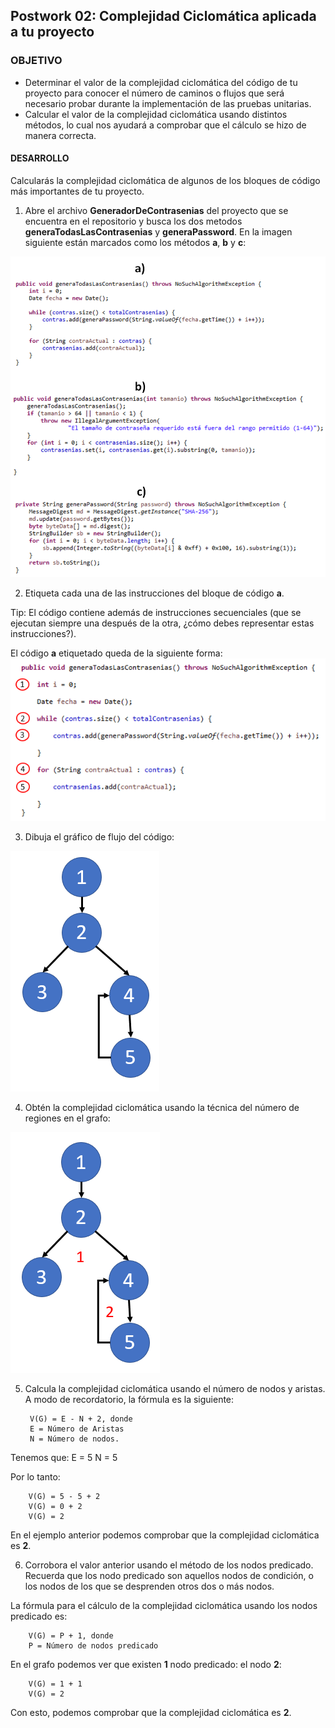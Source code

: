 
## Postwork 02: Complejidad Ciclomática aplicada a tu proyecto

### OBJETIVO

- Determinar el valor de la complejidad ciclomática del código de tu proyecto para conocer el número de caminos o flujos que será necesario probar durante la implementación de las pruebas unitarias.
- Calcular el valor de la complejidad ciclomática usando distintos métodos, lo cual nos ayudará a comprobar que el cálculo se hizo de manera correcta.

#### DESARROLLO

Calcularás la complejidad ciclomática de algunos de los bloques de código más importantes de tu proyecto.

1. Abre el archivo **GeneradorDeContrasenias** del proyecto que se encuentra en el repositorio y busca los dos metodos **generaTodasLasContrasenias** y **generaPassword**. En la imagen siguiente están marcados como los métodos **a**, **b** y **c**:

![imagen](img/figura_01.png)

2. Etiqueta cada una de las instrucciones del bloque de código **a**.

Tip: El código contiene además de instrucciones secuenciales (que se ejecutan siempre una después de la otra, ¿cómo debes representar estas instrucciones?).


El código **a** etiquetado queda de la siguiente forma:
![imagen](img/figura_02.png)


3. Dibuja el gráfico de flujo del código:

![imagen](img/figura_03.png)

4. Obtén la complejidad ciclomática usando la técnica del número de regiones en el grafo:

![imagen](img/figura_04.png)

5. Calcula la complejidad ciclomática usando el número de nodos y aristas. A modo de recordatorio, la fórmula es la siguiente:

		V(G) = E - N + 2, donde
		E = Número de Aristas
		N = Número de nodos.
		
Tenemos que:
		E = 5
		N = 5
	
Por lo tanto:

		V(G) = 5 - 5 + 2
		V(G) = 0 + 2
		V(G) = 2
		
En el ejemplo anterior podemos comprobar que la complejidad ciclomática es **2**.

6. Corrobora el valor anterior usando el método de los nodos predicado. Recuerda que los nodo predicado son aquellos nodos de condición, o los nodos de los que se desprenden otros dos o más nodos.

La fórmula para el cálculo de la complejidad ciclomática usando los nodos predicado es:

		V(G) = P + 1, donde
		P = Número de nodos predicado
		
En el grafo podemos ver que existen **1** nodo predicado: el nodo **2**:

		V(G) = 1 + 1
		V(G) = 2
		
Con esto, podemos comprobar que la complejidad ciclomática es **2**.

